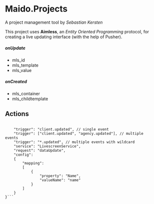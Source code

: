 # Maido.Projects
A project management tool by _Sebastian Kersten_

This project uses **Aimless**, an _Entity Oriented Programming_ protocol, for creating a live updating interface (with the help of Pusher).

##### onUpdate

* mls_id
* mls_template
* mls_value

##### onCreated

* mls_container
* mls_childtemplate


## Actions

```{
    
    "trigger": "client.updated", // single event
    "trigger": ["client.updated", "agency.updated"], // multiple events
    "trigger": "*.updated", // multiple events with wildcard
    "service": "LivescreenService",
    "request": "dataUpdate",
    "config":
    {
        "mapping":  
        [
            {
                "property": "Name",
                "valueName": "name"
            }
        ]
    }
}```
